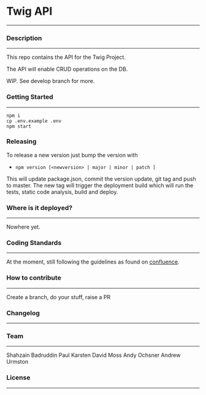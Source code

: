 # Twig API
---

### Description
---
This repo contains the API for the Twig Project.

The API will enable CRUD operations on the DB.

WIP. See develop branch for more.

### Getting Started
---

```
npm i
cp .env.example .env
npm start
```

### Releasing
To release a new version just bump the version with
- `npm version [<newversion> | major | minor | patch ]`

This will update package.json, commit the version update, git tag and push to master. The new tag will trigger the deployment build which will run the tests, static code analysis, build and deploy.

### Where is it deployed?
---
Nowhere yet.

### Coding Standards
---
At the moment, still following the guidelines as found on [confluence](https://digitalrig.atlassian.net/wiki/display/ENG/JavaScript).

### How to contribute
---
Create a branch, do your stuff, raise a PR

### Changelog
---

### Team
---

Shahzain Badruddin
Paul Karsten
David Moss
Andy Ochsner
Andrew Urmston

### License
---
